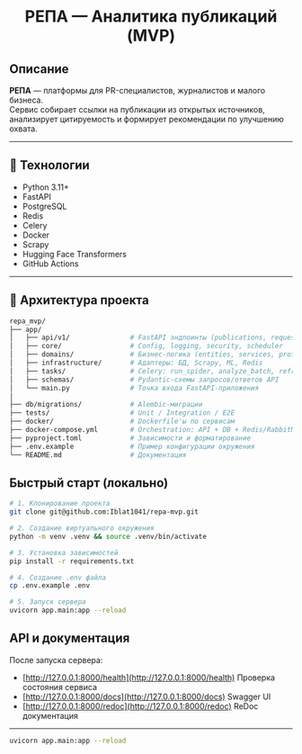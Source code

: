 <h1 align="center">РЕПА — Аналитика публикаций (MVP)</h1>

## Описание
**РЕПА** — платформы для PR-специалистов, журналистов и малого бизнеса.  
Сервис собирает ссылки на публикации из открытых источников, анализирует цитируемость и формирует рекомендации по улучшению охвата.  

---

## 🧰 Технологии

- Python 3.11+
- FastAPI
- PostgreSQL
- Redis
- Celery
- Docker
- Scrapy
- Hugging Face Transformers
- GitHub Actions

---

## 🧩 Архитектура проекта

```bash
repa_mvp/
├── app/
│   ├── api/v1/               # FastAPI эндпоинты (publications, requests, analytics, recommendations)
│   ├── core/                 # Config, logging, security, scheduler
│   ├── domains/              # Бизнес-логика (entities, services, protocols)
│   ├── infrastructure/       # Адаптеры: БД, Scrapy, ML, Redis
│   ├── tasks/                # Celery: run_spider, analyze_batch, refresh_metrics
│   ├── schemas/              # Pydantic-схемы запросов/ответов API
│   └── main.py               # Точка входа FastAPI-приложения
│
├── db/migrations/            # Alembic-миграции
├── tests/                    # Unit / Integration / E2E
├── docker/                   # Dockerfile'ы по сервисам
├── docker-compose.yml        # Orchestration: API + DB + Redis/RabbitMQ + Worker
├── pyproject.toml            # Зависимости и форматирование
├── .env.example              # Пример конфигурации окружения
└── README.md                 # Документация

```

## Быстрый старт (локально)

```bash
# 1. Клонирование проекта
git clone git@github.com:Iblat1041/repa-mvp.git

# 2. Создание виртуального окружения
python -m venv .venv && source .venv/bin/activate

# 3. Установка зависимостей
pip install -r requirements.txt

# 4. Создание .env файла
cp .env.example .env

# 5. Запуск сервера
uvicorn app.main:app --reload
```

## API и документация

После запуска сервера:

- [http://127.0.0.1:8000/health](http://127.0.0.1:8000/health)  Проверка состояния сервиса 
- [http://127.0.0.1:8000/docs](http://127.0.0.1:8000/docs)  Swagger UI 
- [http://127.0.0.1:8000/redoc](http://127.0.0.1:8000/redoc)  ReDoc документация 

---

```bash
uvicorn app.main:app --reload

```